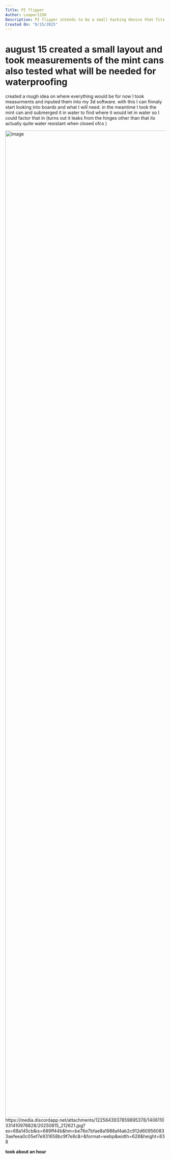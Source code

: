 ```yaml
---
Title: PI flipper
Author: Leaper1150
Description: PI flipper intends to be a small hacking device that fits in the many mint cans I have laying arround.
Created On: "8/15/2025"
---
```


# august 15 created a small layout and took measurements of the mint cans also tested what will be needed for waterproofing

created a rough idea on where everything would be for now 
I took measurments and inputed them into my 3d software.
with this I can finnaly start looking into boards and what I will need.
in the meantime I took the mint can and submerged it in water to find where it would let in water so I could factor that in 
(turns out it leaks from the hinges other than that its actually quite water resistant when closed ofcs ) 

<img width="1440" height="3088" alt="image" src="https://github.com/user-attachments/assets/cc2dc77f-4a39-4c63-9951-c912564946ed" />
https://media.discordapp.net/attachments/1225643937859895378/1406110331410976828/20250815_212621.jpg?ex=68a145cb&is=689ff44b&hm=be76e7bfae8a1988af4ab2c912d609560833aefeea0c05ef7e931658bc9f7e8c&=&format=webp&width=628&height=838


**took about an hour**
 
 
